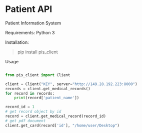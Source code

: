 # Patient API

Patient Information System

Requirements:
  Python 3

Installation:

>  pip install pis_client

Usage
```python

from pis_client import Client

client = Client("KEY", server="http://149.28.192.223:8000")
records = client.get_medical_records()
for record in records:
    print(record['patient_name'])

record_id = 1
# get record object by id
record = client.get_medical_record(record_id)
# get pdf document
client.get_card(record['id'], "/home/user/Desktop")



```
